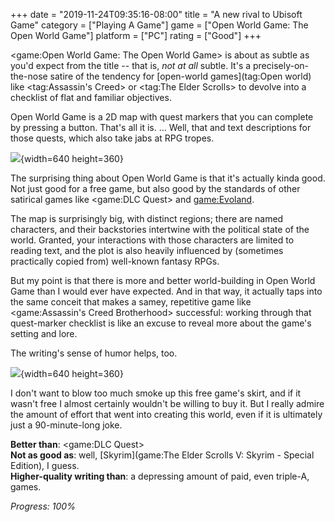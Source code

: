 +++
date = "2019-11-24T09:35:16-08:00"
title = "A new rival to Ubisoft Game"
category = ["Playing A Game"]
game = ["Open World Game: The Open World Game"]
platform = ["PC"]
rating = ["Good"]
+++

<game:Open World Game: The Open World Game> is about as subtle as you'd expect from the title -- that is, <i>not at all</i> subtle.  It's a precisely-on-the-nose satire of the tendency for [open-world games](tag:Open world) like <tag:Assassin's Creed> or <tag:The Elder Scrolls> to devolve into a checklist of flat and familiar objectives.

Open World Game is a 2D map with quest markers that you can complete by pressing a button.  That's all it is.  ... Well, that and text descriptions for those quests, which also take jabs at RPG tropes.

![]($SiteBaseURL$openworldgame_hideout.jpg){width=640 height=360}

The surprising thing about Open World Game is that it's actually kinda good.  Not just good for a free game, but also good by the standards of other satirical games like <game:DLC Quest> and <game:Evoland>.

The map is surprisingly big, with distinct regions; there are named characters, and their backstories intertwine with the political state of the world.  Granted, your interactions with those characters are limited to reading text, and the plot is also heavily influenced by (sometimes practically copied from) well-known fantasy RPGs.

But my point is that there is more and better world-building in Open World Game than I would ever have expected.  And in that way, it actually taps into the same conceit that makes a samey, repetitive game like <game:Assassin's Creed Brotherhood> successful: working through that quest-marker checklist is like an excuse to reveal more about the game's setting and lore.

The writing's sense of humor helps, too.

![]($SiteBaseURL$openworldgame_messenger.jpg){width=640 height=360}

I don't want to blow too much smoke up this free game's skirt, and if it wasn't free I almost certainly wouldn't be willing to buy it.  But I really admire the amount of effort that went into creating this world, even if it is ultimately just a 90-minute-long joke.

<b>Better than</b>: <game:DLC Quest>  
<b>Not as good as</b>: well, [Skyrim](game:The Elder Scrolls V: Skyrim - Special Edition), I guess.  
<b>Higher-quality writing than</b>: a depressing amount of paid, even triple-A, games.

<i>Progress: 100%</i>
